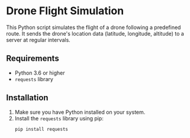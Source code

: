 # Drone Flight Simulation

This Python script simulates the flight of a drone following a predefined route. It sends the drone's location data (latitude, longitude, altitude) to a server at regular intervals.

## Requirements

* Python 3.6 or higher
* `requests` library

## Installation

1. Make sure you have Python installed on your system.
2. Install the `requests` library using pip:
   ```bash
   pip install requests
